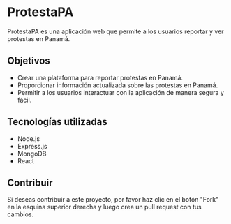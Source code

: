 # ProtestaPA

ProtestaPA es una aplicación web que permite a los usuarios reportar y ver protestas en Panamá.

## Objetivos

* Crear una plataforma para reportar protestas en Panamá.
* Proporcionar información actualizada sobre las protestas en Panamá.
* Permitir a los usuarios interactuar con la aplicación de manera segura y fácil.

## Tecnologías utilizadas

* Node.js
* Express.js
* MongoDB
* React

## Contribuir

Si deseas contribuir a este proyecto, por favor haz clic en el botón "Fork" en la esquina superior derecha y luego crea un pull request con tus cambios.
